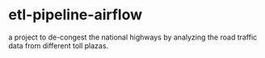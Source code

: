 # etl-pipeline-airflow
a project to de-congest the national highways by analyzing the road traffic data from different toll plazas. 
